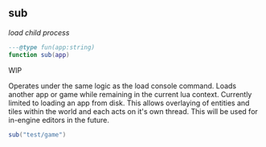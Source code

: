 ## sub

_load child process_

```lua
---@type fun(app:string)
function sub(app)
```

WIP

Operates under the same logic as the load console command. Loads another app or game while remaining in the current lua context. Currently limited to loading an app from disk. This allows overlaying of entities and tiles within the world and each acts on it's own thread. This will be used for in-engine editors in the future.

```lua
sub("test/game")
```
